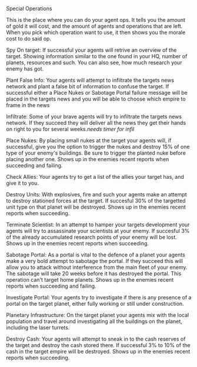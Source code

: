 Special Operations

This is the place where you can do your agent ops. It tells you the amount of gold it will cost, and the amount of agents and operations that are left. When you pick which operation want to use, it then shows you the morale cost to do said op.

Spy On target: If successful your agents will retrive an overview of the target. Showing information similar to the one found in your HQ, number of planets, resources and such. You can also see, how much research your enemy has got.

Plant False Info: Your agents will attempt to infiltrate the targets news network and plant a false bit of information to confuse the target. If successful either a Place Nukes or Sabotage Portal failure message will be placed in the targets news and you will be able to choose which empire to frame in the news

Infiltrate: Some of your brave agents will try to infiltrate the targets news network. If they succeed they will deliver all the news they get their hands on right to you for several weeks.*needs timer for infil*

Place Nukes: By placing small nukes at the target your agents will, if successful, give you the option to trigger the nukes and destroy 15% of one type of your enemy's buildings. Be sure to trigger the planted nuke before placing another one.
Shows up in the enemies recent reports when succeeding and failing.

Check Allies: Your agents try to get a list of the allies your target has, and give it to you.

Destroy Units: With explosives, fire and such your agents make an attempt to destroy stationed forces at the target. If succesful 30% of the targetted unit type on that planet will be destroyed.
Shows up in the enemies recent reports when succeeding.

Terminate Scientist: In an attempt to hamper your targets development your agents will try to assassinate your scientists at your enemy. If succesful 3% of the already accumulated research points of your enemy will be lost.
Shows up in the enemies recent reports when succeeding.

Sabotage Portal: As a portal is vital to the defence of a planet your agents make a very bold attempt to sabotage the portal. If they succeed this will allow you to attack without interference from the main fleet of your enemy. The sabotage will take 20 weeks before it has destroyed the portal. This operation can't target home planets.
Shows up in the enemies recent reports when succeeding and failing.

Investigate Portal: Your agents try to investigate if there is any presence of a portal on the target planet, either fully working or still under construction.

Planetary Infrastructure: On the target planet your agents mix with the local population and travel around investigating all the buildings on the planet, including the laser turrets.

Destroy Cash: Your agents will attempt to sneak in to the cash reserves of the target and destroy the cash stored there. If successful 3% to 10% of the cash in the target empire will be destroyed.
Shows up in the enemies recent reports when succeeding. 
